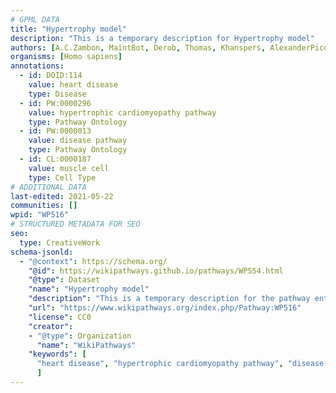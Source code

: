 ```yaml
---
# GPML DATA
title: "Hypertrophy model"
description: "This is a temporary description for Hypertrophy model"
authors: [A.C.Zambon, MaintBot, Derob, Thomas, Khanspers, AlexanderPico, Jmelius, MirellaKalafati, AMTan, Egonw, Eweitz]
organisms: [Homo sapiens]
annotations:
  - id: DOID:114
    value: heart disease
    type: Disease
  - id: PW:0000296
    value: hypertrophic cardiomyopathy pathway
    type: Pathway Ontology
  - id: PW:0000013
    value: disease pathway
    type: Pathway Ontology
  - id: CL:0000187
    value: muscle cell
    type: Cell Type
# ADDITIONAL DATA
last-edited: 2021-05-22
communities: []
wpid: "WP516"
# STRUCTURED METADATA FOR SEO
seo:
  type: CreativeWork
schema-jsonld:
  - "@context": https://schema.org/
    "@id": https://wikipathways.github.io/pathways/WP554.html
    "@type": Dataset
    "name": "Hypertrophy model"
    "description": "This is a temporary description for the pathway entitled: Hypertrophy model"
    "url": "https://www.wikipathways.org/index.php/Pathway:WP516"
    "license": CC0
    "creator":
    - "@type": Organization
      "name": "WikiPathways"
    "keywords": [
      "heart disease", "hypertrophic cardiomyopathy pathway", "disease pathway", "muscle cell",
      ]
---
```

